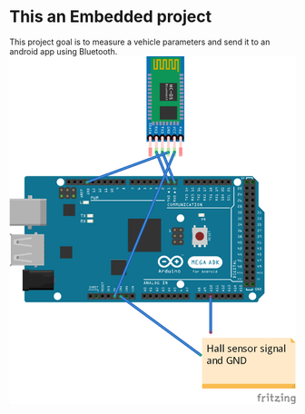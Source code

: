 # This an Embedded project
This project goal is to measure a vehicle parameters and send it to an android app using Bluetooth.
![Embedded](Hardware.png)
